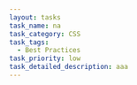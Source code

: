 ```yaml
---
layout: tasks
task_name: na
task_category: CSS
task_tags:
  - Best Practices
task_priority: low
task_detailed_description: aaa
---
```


